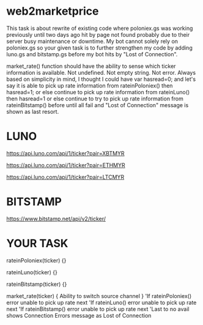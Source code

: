 # web2marketprice

This task is about rewrite of existing code where poloniex.gs was working previously until two days ago hit by page not found probably due to their server busy maintenance or downtime. My bot cannot solely rely on poloniex.gs so your given task is to further strengthen my code by adding luno.gs and bitstamp.gs before my bot hits by "Lost of Connection". 

market_rate() function should have the ability to sense which ticker information is available. Not undefined. Not empty string. Not error. Always based on simplicity in mind, I thought I could have var hasread=0; and let's say it is able to pick up rate information from rateinPoloniex() then hasread=1; or else continue to pick up rate information from rateinLuno() then hasread=1 or else continue to try to pick up rate information from rateinBitstamp() before until all fail and "Lost of Connection" message is shown as last resort.


LUNO
====

https://api.luno.com/api/1/ticker?pair=XBTMYR

https://api.luno.com/api/1/ticker?pair=ETHMYR

https://api.luno.com/api/1/ticker?pair=LTCMYR

BITSTAMP
========

https://www.bitstamp.net/api/v2/ticker/


YOUR TASK
==========

rateinPoloniex(ticker) {}

rateinLuno(ticker) {}

rateinBitstamp(ticker) {}

market_rate(ticker) { Ability to switch source channel }
'If rateinPoloniex() error unable to pick up rate next
'If rateinLuno() error unable to pick up rate next
'If rateinBitstamp() error unable to pick up rate next
'Last to no avail shows Connection Errors message as Lost of Connection
